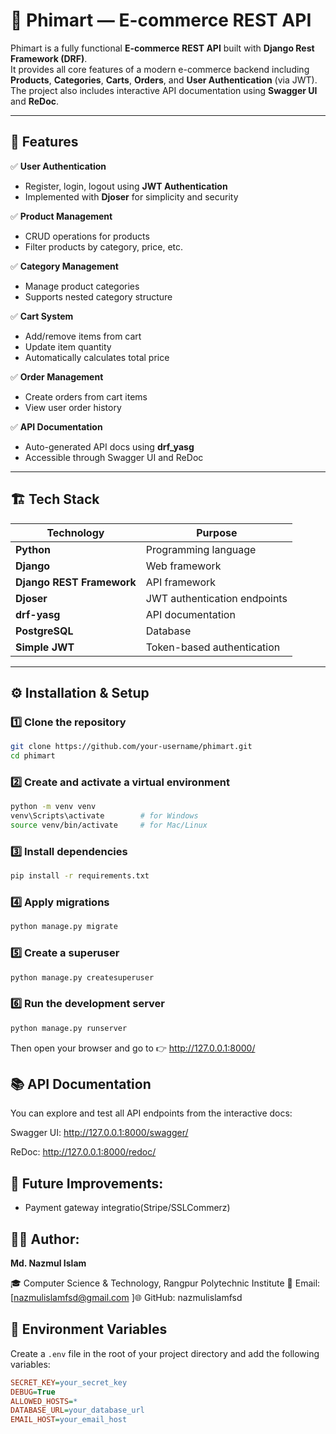 # 🛒 Phimart — E-commerce REST API

Phimart is a fully functional **E-commerce REST API** built with **Django Rest Framework (DRF)**.  
It provides all core features of a modern e-commerce backend including **Products**, **Categories**, **Carts**, **Orders**, and **User Authentication** (via JWT).  
The project also includes interactive API documentation using **Swagger UI** and **ReDoc**.

---

## 🚀 Features

✅ **User Authentication**
- Register, login, logout using **JWT Authentication**  
- Implemented with **Djoser** for simplicity and security  

✅ **Product Management**
- CRUD operations for products  
- Filter products by category, price, etc.  

✅ **Category Management**
- Manage product categories  
- Supports nested category structure  

✅ **Cart System**
- Add/remove items from cart  
- Update item quantity  
- Automatically calculates total price  

✅ **Order Management**
- Create orders from cart items  
- View user order history  

✅ **API Documentation**
- Auto-generated API docs using **drf_yasg**
- Accessible through Swagger UI and ReDoc  

---

## 🏗️ Tech Stack

| Technology | Purpose |
|-------------|----------|
| **Python** | Programming language |
| **Django** | Web framework |
| **Django REST Framework** | API framework |
| **Djoser** | JWT authentication endpoints |
| **drf-yasg** | API documentation |
| **PostgreSQL** | Database |
| **Simple JWT** | Token-based authentication |

---

## ⚙️ Installation & Setup

### 1️⃣ Clone the repository
```bash
git clone https://github.com/your-username/phimart.git
cd phimart
```
### 2️⃣ Create and activate a virtual environment
```bash
python -m venv venv
venv\Scripts\activate        # for Windows
source venv/bin/activate     # for Mac/Linux
```
### 3️⃣ Install dependencies
```bash
pip install -r requirements.txt
```
### 4️⃣ Apply migrations
```bash
python manage.py migrate
```
### 5️⃣ Create a superuser
```bash
python manage.py createsuperuser
```
### 6️⃣ Run the development server
```bash
python manage.py runserver
```
Then open your browser and go to 👉
http://127.0.0.1:8000/

## 📚 API Documentation

You can explore and test all API endpoints from the interactive docs:

Swagger UI: http://127.0.0.1:8000/swagger/

ReDoc: http://127.0.0.1:8000/redoc/

## 🧠 Future Improvements:

* Payment gateway integratio(Stripe/SSLCommerz)

## 🧑‍💻 Author:

__Md. Nazmul Islam__

🎓 Computer Science & Technology, Rangpur Polytechnic Institute
📧 Email: [nazmulislamfsd@gmail.com
]🌐 GitHub: nazmulislamfsd

## 🌱 Environment Variables

Create a ```.env``` file in the root of your project directory and add the following variables:

```ini
SECRET_KEY=your_secret_key
DEBUG=True
ALLOWED_HOSTS=*
DATABASE_URL=your_database_url
EMAIL_HOST=your_email_host
```